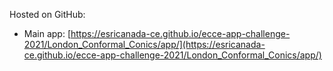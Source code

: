 Hosted on GitHub:

- Main app: [https://esricanada-ce.github.io/ecce-app-challenge-2021/London_Conformal_Conics/app/](https://esricanada-ce.github.io/ecce-app-challenge-2021/London_Conformal_Conics/app/)
